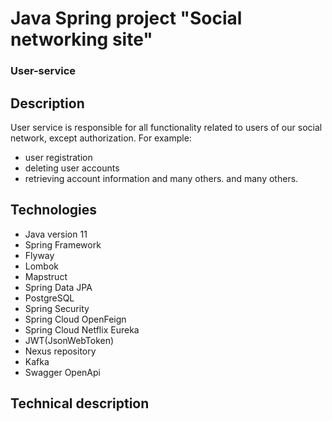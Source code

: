# Java Spring project "Social networking site"
### User-service
## Description
User service is responsible for all functionality related to users of our social network, except authorization. For example: 
- user registration
- deleting user accounts
- retrieving account information and many others.
and many others.
## Technologies
- Java version 11
- Spring Framework
- Flyway
- Lombok
- Mapstruct
- Spring Data JPA
- PostgreSQL
- Spring Security
- Spring Cloud OpenFeign
- Spring Cloud Netflix Eureka
- JWT(JsonWebToken)
- Nexus repository
- Kafka
- Swagger OpenApi
## Technical description
